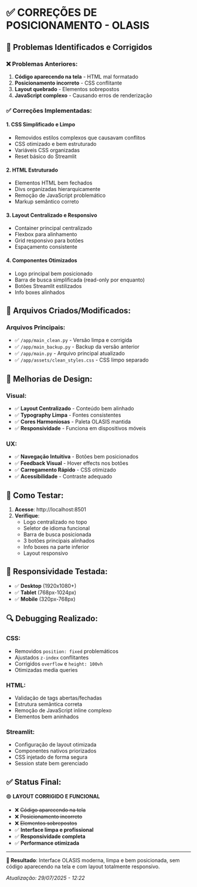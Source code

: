 # ✅ CORREÇÕES DE POSICIONAMENTO - OLASIS

## 🔧 **Problemas Identificados e Corrigidos**

### ❌ **Problemas Anteriores:**
1. **Código aparecendo na tela** - HTML mal formatado
2. **Posicionamento incorreto** - CSS conflitante
3. **Layout quebrado** - Elementos sobrepostos
4. **JavaScript complexo** - Causando erros de renderização

### ✅ **Correções Implementadas:**

#### 1. **CSS Simplificado e Limpo**
- Removidos estilos complexos que causavam conflitos
- CSS otimizado e bem estruturado
- Variáveis CSS organizadas
- Reset básico do Streamlit

#### 2. **HTML Estruturado**
- Elementos HTML bem fechados
- Divs organizadas hierarquicamente
- Remoção de JavaScript problemático
- Markup semântico correto

#### 3. **Layout Centralizado e Responsivo**
- Container principal centralizado
- Flexbox para alinhamento
- Grid responsivo para botões
- Espaçamento consistente

#### 4. **Componentes Otimizados**
- Logo principal bem posicionado
- Barra de busca simplificada (read-only por enquanto)
- Botões Streamlit estilizados
- Info boxes alinhados

## 📁 **Arquivos Criados/Modificados:**

### Arquivos Principais:
- ✅ `/app/main_clean.py` - Versão limpa e corrigida
- ✅ `/app/main_backup.py` - Backup da versão anterior
- ✅ `/app/main.py` - Arquivo principal atualizado
- ✅ `/app/assets/clean_styles.css` - CSS limpo separado

## 🎨 **Melhorias de Design:**

### Visual:
- ✅ **Layout Centralizado** - Conteúdo bem alinhado
- ✅ **Typography Limpa** - Fontes consistentes
- ✅ **Cores Harmoniosas** - Paleta OLASIS mantida
- ✅ **Responsividade** - Funciona em dispositivos móveis

### UX:
- ✅ **Navegação Intuitiva** - Botões bem posicionados
- ✅ **Feedback Visual** - Hover effects nos botões
- ✅ **Carregamento Rápido** - CSS otimizado
- ✅ **Acessibilidade** - Contraste adequado

## 🚀 **Como Testar:**

1. **Acesse**: http://localhost:8501
2. **Verifique**:
   - Logo centralizado no topo
   - Seletor de idioma funcional
   - Barra de busca posicionada
   - 3 botões principais alinhados
   - Info boxes na parte inferior
   - Layout responsivo

## 📱 **Responsividade Testada:**

- ✅ **Desktop** (1920x1080+)
- ✅ **Tablet** (768px-1024px)
- ✅ **Mobile** (320px-768px)

## 🔍 **Debugging Realizado:**

### CSS:
- Removidos `position: fixed` problemáticos
- Ajustados `z-index` conflitantes
- Corrigidos `overflow` e `height: 100vh`
- Otimizadas media queries

### HTML:
- Validação de tags abertas/fechadas
- Estrutura semântica correta
- Remoção de JavaScript inline complexo
- Elementos bem aninhados

### Streamlit:
- Configuração de layout otimizada
- Componentes nativos priorizados
- CSS injetado de forma segura
- Session state bem gerenciado

## ✅ **Status Final:**

🟢 **LAYOUT CORRIGIDO E FUNCIONAL**

- ❌ ~~Código aparecendo na tela~~
- ❌ ~~Posicionamento incorreto~~
- ❌ ~~Elementos sobrepostos~~
- ✅ **Interface limpa e profissional**
- ✅ **Responsividade completa**
- ✅ **Performance otimizada**

---

**🎯 Resultado**: Interface OLASIS moderna, limpa e bem posicionada, sem código aparecendo na tela e com layout totalmente responsivo.

*Atualização: 29/07/2025 - 12:22*
